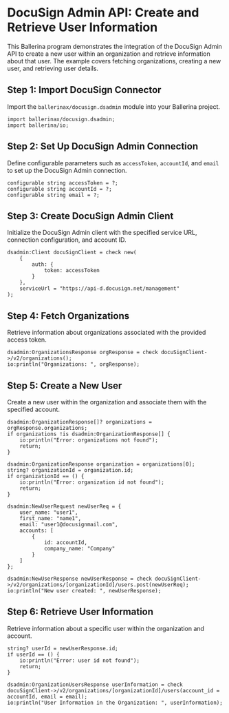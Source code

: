 # DocuSign Admin API: Create and Retrieve User Information

This Ballerina program demonstrates the integration of the DocuSign Admin API to create a new user within an organization and retrieve information about that user. The example covers fetching organizations, creating a new user, and retrieving user details.

## Step 1: Import DocuSign Connector

Import the `ballerinax/docusign.dsadmin` module into your Ballerina project.

```ballerina
import ballerinax/docusign.dsadmin;
import ballerina/io;
```

## Step 2: Set Up DocuSign Admin Connection

Define configurable parameters such as `accessToken`, `accountId`, and `email` to set up the DocuSign Admin connection.

```ballerina
configurable string accessToken = ?;
configurable string accountId = ?;
configurable string email = ?;
```

## Step 3: Create DocuSign Admin Client

Initialize the DocuSign Admin client with the specified service URL, connection configuration, and account ID.

```ballerina
dsadmin:Client docuSignClient = check new(
    {
        auth: {
            token: accessToken
        }
    },
    serviceUrl = "https://api-d.docusign.net/management"
);
```

## Step 4: Fetch Organizations

Retrieve information about organizations associated with the provided access token.

```ballerina
dsadmin:OrganizationsResponse orgResponse = check docuSignClient->/v2/organizations();
io:println("Organizations: ", orgResponse);
```

## Step 5: Create a New User

Create a new user within the organization and associate them with the specified account.

```ballerina
dsadmin:OrganizationResponse[]? organizations = orgResponse.organizations;
if organizations !is dsadmin:OrganizationResponse[] {
    io:println("Error: organizations not found");
    return;
}

dsadmin:OrganizationResponse organization = organizations[0];
string? organizationId = organization.id;
if organizationId == () {
    io:println("Error: organization id not found");
    return;
}

dsadmin:NewUserRequest newUserReq = {
    user_name: "user1",
    first_name: "name1",
    email: "user1@docusignmail.com",
    accounts: [
        {
            id: accountId,
            company_name: "Company"
        }
    ]
};

dsadmin:NewUserResponse newUserResponse = check docuSignClient->/v2/organizations/[organizationId]/users.post(newUserReq);
io:println("New user created: ", newUserResponse);
```

## Step 6: Retrieve User Information

Retrieve information about a specific user within the organization and account.

```ballerina
string? userId = newUserResponse.id;
if userId == () {
    io:println("Error: user id not found");
    return;
}

dsadmin:OrganizationUsersResponse userInformation = check docuSignClient->/v2/organizations/[organizationId]/users(account_id = accountId, email = email);
io:println("User Information in the Organization: ", userInformation);
```

